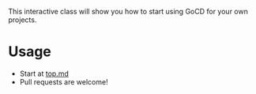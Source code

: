 This interactive class will show you how to start using GoCD for your
own projects.

# Usage
* Start at [top.md](top.md)
* Pull requests are welcome!
